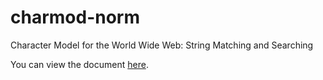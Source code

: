 # charmod-norm
Character Model for the World Wide Web: String Matching and Searching

You can view the document [here](http://w3c.github.com/charmod-norm).
